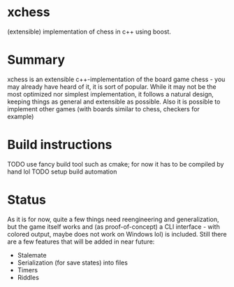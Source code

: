 # xchess
(extensible) implementation of chess in c++ using boost.

# Summary
xchess is an extensible c++-implementation of the board game chess - you may already have heard of it, it is sort of popular. 
While it may not be the most optimized nor simplest implementation, it follows a natural design, keeping things as general 
and extensible as possible. Also it is possible to implement other games (with boards similar to chess, checkers for example)

# Build instructions
TODO use fancy build tool such as cmake; for now it has to be compiled by hand lol
TODO setup build automation

# Status
As it is for now, quite a few things need reengineering and generalization, but the game itself works 
and (as proof-of-concept) a CLI interface - with colored output, maybe does not work on Windows lol) is included. 
Still there are a few features that will be added in near future:

* Stalemate
* Serialization (for save states) into files
* Timers
* Riddles

